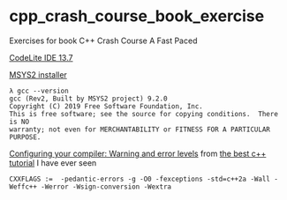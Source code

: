 # cpp_crash_course_book_exercise
Exercises for book C++ Crash Course A Fast Paced

[CodeLite IDE 13.7](https://codelite.org/) 

[MSYS2 installer](https://www.msys2.org/)  
```
λ gcc --version
gcc (Rev2, Built by MSYS2 project) 9.2.0
Copyright (C) 2019 Free Software Foundation, Inc.
This is free software; see the source for copying conditions.  There is NO
warranty; not even for MERCHANTABILITY or FITNESS FOR A PARTICULAR PURPOSE.
```
[Configuring your compiler: Warning and error levels](https://www.learncpp.com/cpp-tutorial/configuring-your-compiler-warning-and-error-levels/) from [the best c++ tutorial](https://www.learncpp.com/) I have ever seen
```
CXXFLAGS :=  -pedantic-errors -g -O0 -fexceptions -std=c++2a -Wall -Weffc++ -Werror -Wsign-conversion -Wextra 
```
